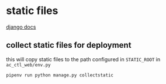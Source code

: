# static files

[django docs](https://docs.djangoproject.com/en/4.1/ref/contrib/staticfiles/)

## collect static files for deployment

this will copy static files to the path configured in `STATIC_ROOT` in `ac_ctl_web/env.py`

```shell
pipenv run python manage.py collectstatic
```
